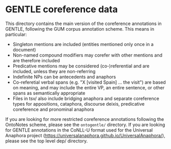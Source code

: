 # GENTLE coreference data

This directory contains the main version of the coreference annotations in GENTLE, following the GUM corpus annotation scheme. This means in particular:

  * Singleton mentions are included (entities mentioned only once in a document)
  * Non-named compound modifiers may corefer with other mentions and are therefore included
  * Predicative mentions may be considered (co-)referential and are included, unless they are non-referring
  * Indefinite NPs can be antecedents and anaphors
  * Co-referetial verbal spans (e.g. "X [visited Spain] ... the visit") are based on meaning, and may include the entire VP, an entire sentence, or other spans as semantically appropriate
  * Files in tsv/ also include bridging anaphora and separate coreference types for appositions, cataphora, discourse deixis, predicative coreference and pronominal anaphora

If you are looking for more restricted coreference annotations following the OntoNotes scheme, please see the `ontogentle/` directory. If you are looking for GENTLE annotations in the CoNLL-U format used for the Universal Anaphora project (https://universalanaphora.github.io/UniversalAnaphora/), please see the top level dep/ directory.
